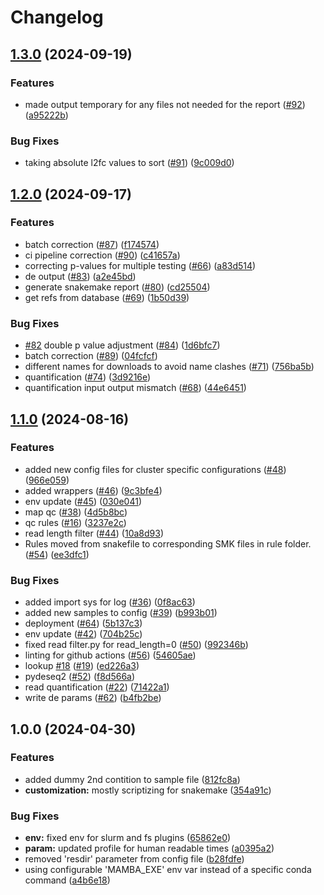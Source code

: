 # Changelog

## [1.3.0](https://github.com/snakemake-workflows/transcriptome-differential-expression/compare/v1.2.0...v1.3.0) (2024-09-19)


### Features

* made output temporary for any files not needed for the report ([#92](https://github.com/snakemake-workflows/transcriptome-differential-expression/issues/92)) ([a95222b](https://github.com/snakemake-workflows/transcriptome-differential-expression/commit/a95222b5a5554d0cb130c00faa2e08169f89d85f))


### Bug Fixes

* taking absolute l2fc values to sort ([#91](https://github.com/snakemake-workflows/transcriptome-differential-expression/issues/91)) ([9c009d0](https://github.com/snakemake-workflows/transcriptome-differential-expression/commit/9c009d00cc15e6c2bb109c3a4d3c783648f0a274))

## [1.2.0](https://github.com/snakemake-workflows/transcriptome-differential-expression/compare/v1.1.0...v1.2.0) (2024-09-17)


### Features

* batch correction ([#87](https://github.com/snakemake-workflows/transcriptome-differential-expression/issues/87)) ([f174574](https://github.com/snakemake-workflows/transcriptome-differential-expression/commit/f17457405b07adfe6fa48be8201c873366f82010))
* ci pipeline correction ([#90](https://github.com/snakemake-workflows/transcriptome-differential-expression/issues/90)) ([c41657a](https://github.com/snakemake-workflows/transcriptome-differential-expression/commit/c41657a32de0772991b7aae8af5edb27f37acf78))
* correcting p-values for multiple testing ([#66](https://github.com/snakemake-workflows/transcriptome-differential-expression/issues/66)) ([a83d514](https://github.com/snakemake-workflows/transcriptome-differential-expression/commit/a83d514367c7521721421c80d13730906b411dc6))
* de output ([#83](https://github.com/snakemake-workflows/transcriptome-differential-expression/issues/83)) ([a2e45bd](https://github.com/snakemake-workflows/transcriptome-differential-expression/commit/a2e45bddcbabf143295bb1452299be255681882c))
* generate snakemake report ([#80](https://github.com/snakemake-workflows/transcriptome-differential-expression/issues/80)) ([cd25504](https://github.com/snakemake-workflows/transcriptome-differential-expression/commit/cd2550422d1ef7bc86450286cf14852b8e153d8e))
* get refs from database ([#69](https://github.com/snakemake-workflows/transcriptome-differential-expression/issues/69)) ([1b50d39](https://github.com/snakemake-workflows/transcriptome-differential-expression/commit/1b50d3961b04fbc238c37c5835c4b917fc7f22d1))


### Bug Fixes

* [#82](https://github.com/snakemake-workflows/transcriptome-differential-expression/issues/82) double p value adjustment ([#84](https://github.com/snakemake-workflows/transcriptome-differential-expression/issues/84)) ([1d6bfc7](https://github.com/snakemake-workflows/transcriptome-differential-expression/commit/1d6bfc736c9353602179bce69146eda790084205))
* batch correction ([#89](https://github.com/snakemake-workflows/transcriptome-differential-expression/issues/89)) ([04fcfcf](https://github.com/snakemake-workflows/transcriptome-differential-expression/commit/04fcfcf7c6eb6257e618e0ef71b9b6cc19d5b5ab))
* different names for downloads to avoid name clashes ([#71](https://github.com/snakemake-workflows/transcriptome-differential-expression/issues/71)) ([756ba5b](https://github.com/snakemake-workflows/transcriptome-differential-expression/commit/756ba5b6fc6c5f34e68fb0fc3aa833a7f093e981))
* quantification ([#74](https://github.com/snakemake-workflows/transcriptome-differential-expression/issues/74)) ([3d9216e](https://github.com/snakemake-workflows/transcriptome-differential-expression/commit/3d9216e302652f948782b5e48229ff4a27d317d1))
* quantification input output mismatch ([#68](https://github.com/snakemake-workflows/transcriptome-differential-expression/issues/68)) ([44e6451](https://github.com/snakemake-workflows/transcriptome-differential-expression/commit/44e6451d42219a2af4dd6657e53d94f8a3ee4236))

## [1.1.0](https://github.com/snakemake-workflows/transcriptome-differential-expression/compare/v1.0.0...v1.1.0) (2024-08-16)


### Features

* added new config files for cluster specific configurations ([#48](https://github.com/snakemake-workflows/transcriptome-differential-expression/issues/48)) ([966e059](https://github.com/snakemake-workflows/transcriptome-differential-expression/commit/966e059f3c222c012b3c88b659aa03ac0fee650b))
* added wrappers ([#46](https://github.com/snakemake-workflows/transcriptome-differential-expression/issues/46)) ([9c3bfe4](https://github.com/snakemake-workflows/transcriptome-differential-expression/commit/9c3bfe49cde7118d841f95fcc65b36246e68d2c1))
* env update ([#45](https://github.com/snakemake-workflows/transcriptome-differential-expression/issues/45)) ([030e041](https://github.com/snakemake-workflows/transcriptome-differential-expression/commit/030e0411a261efad2178680997cf1b2e3de7e4d7))
* map qc ([#38](https://github.com/snakemake-workflows/transcriptome-differential-expression/issues/38)) ([4d5b8bc](https://github.com/snakemake-workflows/transcriptome-differential-expression/commit/4d5b8bcdd4fc98fc3c064f7f6d619cdf54b48e9c))
* qc rules ([#16](https://github.com/snakemake-workflows/transcriptome-differential-expression/issues/16)) ([3237e2c](https://github.com/snakemake-workflows/transcriptome-differential-expression/commit/3237e2c4e539d65bc49155ff18b27a4dc1df820a))
* read length filter ([#44](https://github.com/snakemake-workflows/transcriptome-differential-expression/issues/44)) ([10a8d93](https://github.com/snakemake-workflows/transcriptome-differential-expression/commit/10a8d93a21382ab4c8282e52d5a2539c06c394da))
* Rules moved from snakefile to corresponding SMK files in rule folder. ([#54](https://github.com/snakemake-workflows/transcriptome-differential-expression/issues/54)) ([ee3dfc1](https://github.com/snakemake-workflows/transcriptome-differential-expression/commit/ee3dfc17369a1c43d46ce38354b54178d1bddc3e))


### Bug Fixes

* added import sys for log ([#36](https://github.com/snakemake-workflows/transcriptome-differential-expression/issues/36)) ([0f8ac63](https://github.com/snakemake-workflows/transcriptome-differential-expression/commit/0f8ac63654ee6abb522d8590ae02f190be790c96))
* added new samples to config ([#39](https://github.com/snakemake-workflows/transcriptome-differential-expression/issues/39)) ([b993b01](https://github.com/snakemake-workflows/transcriptome-differential-expression/commit/b993b0168a63eed1ddbaf64f3aaf0e6d6b1061db))
* deployment ([#64](https://github.com/snakemake-workflows/transcriptome-differential-expression/issues/64)) ([5b137c3](https://github.com/snakemake-workflows/transcriptome-differential-expression/commit/5b137c3e314b91891bb97aad8a4a3816c0fce3c8))
* env update ([#42](https://github.com/snakemake-workflows/transcriptome-differential-expression/issues/42)) ([704b25c](https://github.com/snakemake-workflows/transcriptome-differential-expression/commit/704b25cb8a83a43d72b7ffe0775ab7081295720a))
* fixed read filter.py for read_length=0 ([#50](https://github.com/snakemake-workflows/transcriptome-differential-expression/issues/50)) ([992346b](https://github.com/snakemake-workflows/transcriptome-differential-expression/commit/992346b24f01d077546c2ac7503b6d359d365326))
* linting for github actions ([#56](https://github.com/snakemake-workflows/transcriptome-differential-expression/issues/56)) ([54605ae](https://github.com/snakemake-workflows/transcriptome-differential-expression/commit/54605aef94ec781545e9783f905ddf81a525bc5d))
* lookup [#18](https://github.com/snakemake-workflows/transcriptome-differential-expression/issues/18) ([#19](https://github.com/snakemake-workflows/transcriptome-differential-expression/issues/19)) ([ed226a3](https://github.com/snakemake-workflows/transcriptome-differential-expression/commit/ed226a3adc502694cc3ef9c30f3d2d5dae431935))
* pydeseq2 ([#52](https://github.com/snakemake-workflows/transcriptome-differential-expression/issues/52)) ([f8d566a](https://github.com/snakemake-workflows/transcriptome-differential-expression/commit/f8d566a39a5253bcb9a710bac5abd790e62a7b8d))
* read quantification  ([#22](https://github.com/snakemake-workflows/transcriptome-differential-expression/issues/22)) ([71422a1](https://github.com/snakemake-workflows/transcriptome-differential-expression/commit/71422a13319f0893e2494f432b0170bb116c08be))
* write de params ([#62](https://github.com/snakemake-workflows/transcriptome-differential-expression/issues/62)) ([b4fb2be](https://github.com/snakemake-workflows/transcriptome-differential-expression/commit/b4fb2beff8ebc8646008d43a363771ed21a392a1))

## 1.0.0 (2024-04-30)


### Features

* added dummy 2nd contition to sample file ([812fc8a](https://github.com/snakemake-workflows/transcriptome-differential-expression/commit/812fc8a0a435f4b7cfd01d7cd3914c3cefc0de65))
* **customization:** mostly scriptizing for snakemake ([354a91c](https://github.com/snakemake-workflows/transcriptome-differential-expression/commit/354a91c70821816cfbff44e63e1aeae742390989))


### Bug Fixes

* **env:** fixed env for slurm and fs plugins ([65862e0](https://github.com/snakemake-workflows/transcriptome-differential-expression/commit/65862e0bace1d8e49a82e7c83bc597f178bde472))
* **param:** updated profile for human readable times ([a0395a2](https://github.com/snakemake-workflows/transcriptome-differential-expression/commit/a0395a2e67bdc7c4697f312e48170d9f8829d680))
* removed 'resdir' parameter from config file ([b28fdfe](https://github.com/snakemake-workflows/transcriptome-differential-expression/commit/b28fdfe0b72228302041e5ea1b990eb30d95b6ac))
* using configurable 'MAMBA_EXE' env var instead of a specific conda command ([a4b6e18](https://github.com/snakemake-workflows/transcriptome-differential-expression/commit/a4b6e18332a263cdd59edce28dd760656bba61bc))
